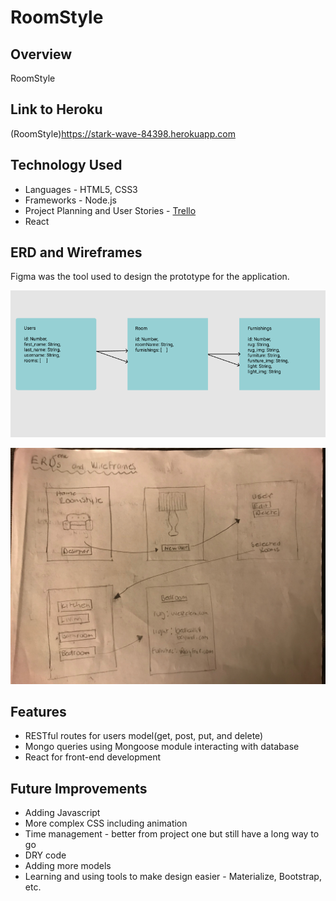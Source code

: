 # RoomStyle

## Overview

RoomStyle

## Link to Heroku

(RoomStyle)https://stark-wave-84398.herokuapp.com

## Technology Used

* Languages - HTML5, CSS3
* Frameworks - Node.js
* Project Planning and User Stories  - [Trello](https://trello.com/b/5ANT9tS0/project-3-roomstyle)
* React

## ERD and Wireframes

Figma was the tool used to design the prototype for the application.

![ERD](https://github.com/SupriyaY/Project-3-WD13/blob/master/Screen%20Shot%202018-02-03%20at%203.01.28%20AM.png)

![Wireframe](https://github.com/SupriyaY/Project-3-WD13/blob/master/IMG_0850.jpg)

## Features

* RESTful routes for users model(get, post, put, and delete)
* Mongo queries using Mongoose module interacting with database
* React for front-end development

## Future Improvements

* Adding Javascript
* More complex CSS including animation
* Time management - better from project one but still have a long way to go
* DRY code
* Adding more models
* Learning and using tools to make design easier - Materialize, Bootstrap, etc.
